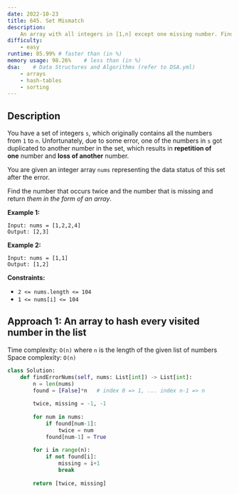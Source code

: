 ```yaml
---
date: 2022-10-23
title: 645. Set Mismatch
description:
    An array with all integers in [1,n] except one missing number. Find the number that occurs twice and the missing one.
difficulty:
    - easy
runtime: 85.99% # faster than (in %)
memory usage: 98.26%    # less than (in %)
dsa:    # Data Structures and Algorithms (refer to DSA.yml)
    - arrays
    - hash-tables
    - sorting
---
```

## Description
You have a set of integers `s`, which originally contains all the numbers from `1` to `n`. Unfortunately, due to some error, one of the numbers in `s` got duplicated to another number in the set, which results in **repetition of one** number and **loss of another** number.

You are given an integer array `nums` representing the data status of this set after the error.

Find the number that occurs twice and the number that is missing and return *them in the form of an array*.

**Example 1:**

```
Input: nums = [1,2,2,4]
Output: [2,3]

```

**Example 2:**

```
Input: nums = [1,1]
Output: [1,2]

```

**Constraints:**

- `2 <= nums.length <= 104`
- `1 <= nums[i] <= 104`

## Approach 1: An array to hash every visited number in the list
Time complexity: `O(n)` where `n` is the length of the given list of numbers
Space complexity: `O(n)`

```python
class Solution:
    def findErrorNums(self, nums: List[int]) -> List[int]:
        n = len(nums)
        found = [False]*n   # index 0 => 1, ... index n-1 => n
        
        twice, missing = -1, -1
        
        for num in nums:
            if found[num-1]:
                twice = num
            found[num-1] = True
        
        for i in range(n):
            if not found[i]:
                missing = i+1
                break
        
        return [twice, missing]
```